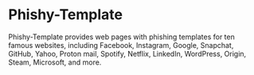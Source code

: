 # Phishy-Template
Phishy-Template provides web pages with phishing templates for ten famous websites, including Facebook, Instagram, Google, Snapchat, GitHub, Yahoo, Proton mail, Spotify, Netflix, LinkedIn, WordPress, Origin, Steam, Microsoft, and more.
